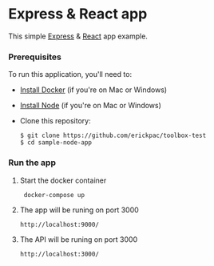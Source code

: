 # Express & React app

This simple [Express](https://expressjs.com/) & [React](https://reactjs.org/) app example.

### Prerequisites

To run this application, you'll need to:

* [Install Docker](https://www.docker.com/community-edition) (if you're on Mac or Windows)
* [Install Node](https://nodejs.org/en/download/) (if you're on Mac or Windows)
* Clone this repository:

      $ git clone https://github.com/erickpac/toolbox-test
      $ cd sample-node-app

### Run the app

1. Start the docker container
    ```
     docker-compose up
    ```
2. The app will be runing on port 3000
    ```
    http://localhost:9000/
    ```
3. The API will be runing on port 3000
    ```
    http://localhost:3000/
    ```
